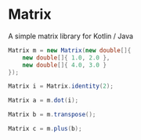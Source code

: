 # Matrix
 A simple matrix library for Kotlin / Java

```java
Matrix m = new Matrix(new double[]{
    new double[]{ 1.0, 2.0 },
    new double[]{ 4.0, 3.0 }
});

Matrix i = Matrix.identity(2);

Matrix a = m.dot(i);

Matrix b = m.transpose();

Matrix c = m.plus(b);

```